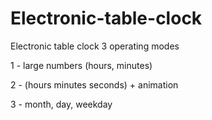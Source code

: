 # Electronic-table-clock
Electronic table clock
3 operating modes

1 - large numbers (hours, minutes)

2 - (hours minutes seconds) + animation

3 - month, day, weekday
